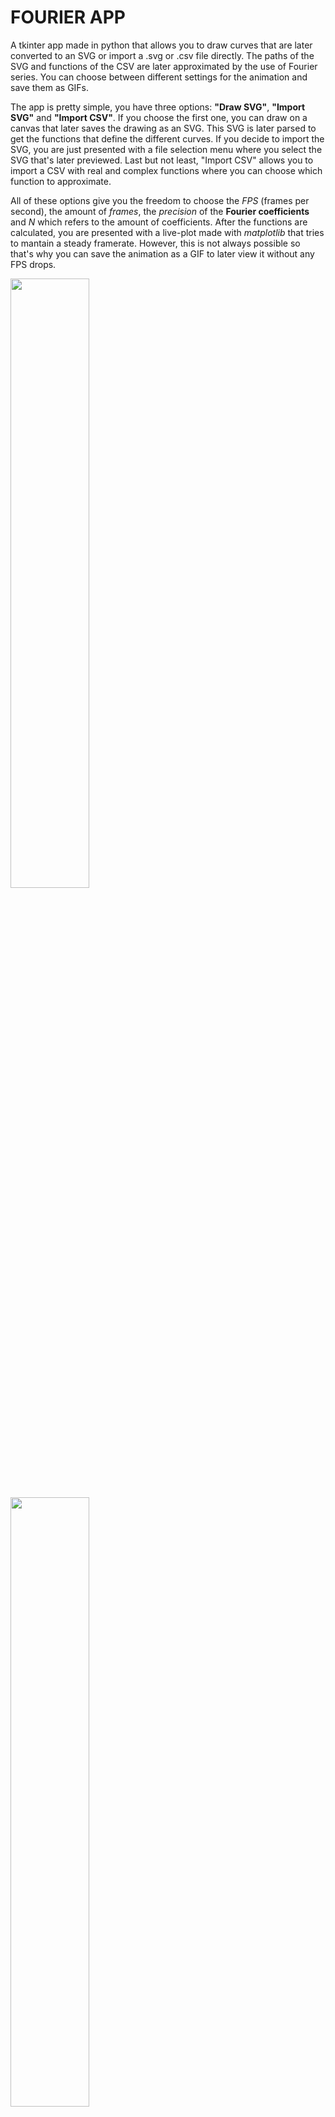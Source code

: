 # FOURIER APP
 A tkinter app made in python that allows you to draw curves that are later converted to an SVG or import a .svg or .csv file directly. The paths of the SVG and functions of the CSV are later approximated by the use of Fourier series. You can choose between different settings for the animation and save them as GIFs.

The app is pretty simple, you have three options: **"Draw SVG"**, **"Import SVG"** and **"Import CSV"**. If you choose the first one, you can draw on a canvas that later saves the drawing as an SVG. This SVG is later parsed to get the functions that define the different curves. If you decide to import the SVG, you are just presented with a file selection menu where you select the SVG that's later previewed. Last but not least, "Import CSV" allows you to import a CSV with real and complex functions where you can choose which function to approximate.

All of these options give you the freedom to choose the *FPS* (frames per second), the amount of *frames*, the *precision* of the **Fourier coefficients** and *N* which refers to the amount of coefficients. After the functions are calculated, you are presented with a live-plot made with *matplotlib* that tries to mantain a steady framerate. However, this is not always possible so that's why you can save the animation as a GIF to later view it without any FPS drops.

<p style="align:middle;">
    <img src="gif/sigma.gif" width="50%"/>
    <img src="gif/music-note.gif" width="50%"/>
</p>